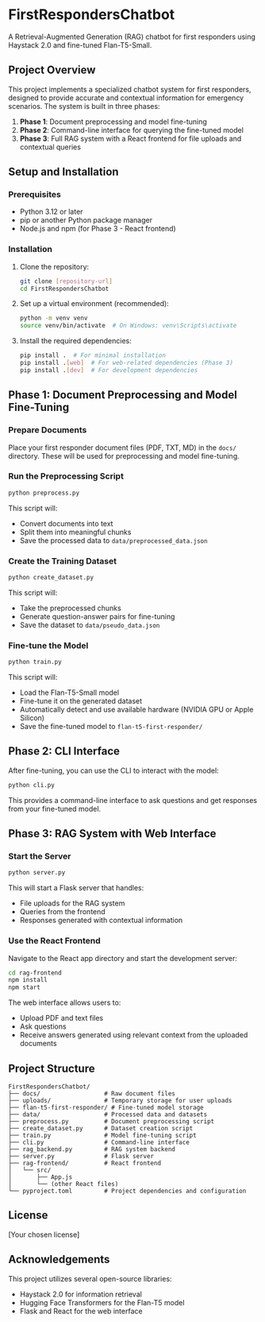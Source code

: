 # FirstRespondersChatbot

A Retrieval-Augmented Generation (RAG) chatbot for first responders using Haystack 2.0 and fine-tuned Flan-T5-Small.

## Project Overview

This project implements a specialized chatbot system for first responders, designed to provide accurate and contextual information for emergency scenarios. The system is built in three phases:

1. **Phase 1**: Document preprocessing and model fine-tuning
2. **Phase 2**: Command-line interface for querying the fine-tuned model
3. **Phase 3**: Full RAG system with a React frontend for file uploads and contextual queries

## Setup and Installation

### Prerequisites

- Python 3.12 or later
- pip or another Python package manager
- Node.js and npm (for Phase 3 - React frontend)

### Installation

1. Clone the repository:
   ```bash
   git clone [repository-url]
   cd FirstRespondersChatbot
   ```

2. Set up a virtual environment (recommended):
   ```bash
   python -m venv venv
   source venv/bin/activate  # On Windows: venv\Scripts\activate
   ```

3. Install the required dependencies:
   ```bash
   pip install .  # For minimal installation
   pip install .[web]  # For web-related dependencies (Phase 3)
   pip install .[dev]  # For development dependencies
   ```

## Phase 1: Document Preprocessing and Model Fine-Tuning

### Prepare Documents

Place your first responder document files (PDF, TXT, MD) in the `docs/` directory. These will be used for preprocessing and model fine-tuning.

### Run the Preprocessing Script

```bash
python preprocess.py
```

This script will:
- Convert documents into text
- Split them into meaningful chunks
- Save the processed data to `data/preprocessed_data.json`

### Create the Training Dataset

```bash
python create_dataset.py
```

This script will:
- Take the preprocessed chunks
- Generate question-answer pairs for fine-tuning
- Save the dataset to `data/pseudo_data.json`

### Fine-tune the Model

```bash
python train.py
```

This script will:
- Load the Flan-T5-Small model
- Fine-tune it on the generated dataset
- Automatically detect and use available hardware (NVIDIA GPU or Apple Silicon)
- Save the fine-tuned model to `flan-t5-first-responder/`

## Phase 2: CLI Interface

After fine-tuning, you can use the CLI to interact with the model:

```bash
python cli.py
```

This provides a command-line interface to ask questions and get responses from your fine-tuned model.

## Phase 3: RAG System with Web Interface

### Start the Server

```bash
python server.py
```

This will start a Flask server that handles:
- File uploads for the RAG system
- Queries from the frontend
- Responses generated with contextual information

### Use the React Frontend

Navigate to the React app directory and start the development server:

```bash
cd rag-frontend
npm install
npm start
```

The web interface allows users to:
- Upload PDF and text files
- Ask questions
- Receive answers generated using relevant context from the uploaded documents

## Project Structure

```
FirstRespondersChatbot/
├── docs/                  # Raw document files
├── uploads/               # Temporary storage for user uploads
├── flan-t5-first-responder/ # Fine-tuned model storage
├── data/                  # Processed data and datasets
├── preprocess.py          # Document preprocessing script
├── create_dataset.py      # Dataset creation script
├── train.py               # Model fine-tuning script
├── cli.py                 # Command-line interface
├── rag_backend.py         # RAG system backend
├── server.py              # Flask server
├── rag-frontend/          # React frontend
│   └── src/
│       ├── App.js
│       └── (other React files)
└── pyproject.toml         # Project dependencies and configuration
```

## License

[Your chosen license]

## Acknowledgements

This project utilizes several open-source libraries:
- Haystack 2.0 for information retrieval
- Hugging Face Transformers for the Flan-T5 model
- Flask and React for the web interface
